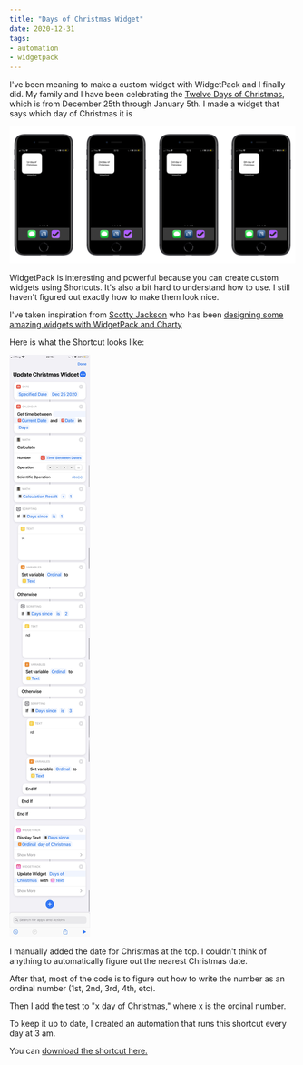```yaml
---
title: "Days of Christmas Widget"
date: 2020-12-31
tags:
- automation
- widgetpack
---
```


I've been meaning to make a custom widget with WidgetPack and I finally did. My family and I have been celebrating the [Twelve Days of Christmas](https://en.wikipedia.org/wiki/Twelve_Days_of_Christmas), which is from December 25th through January 5th. I made a widget that says which day of Christmas it is

![Screenshots of the widget](./christmas-widgets.png)

WidgetPack is interesting and powerful because you can create custom widgets using Shortcuts. It's also a bit hard to understand how to use. I still haven't figured out exactly how to make them look nice.

I've taken inspiration from [Scotty Jackson](https://heyscottyj.com/) who has been [designing some amazing widgets with WidgetPack and Charty](https://heyscottyj.com/2020/11/18/my-reimagined-productivity-home-screen/)

Here is what the Shortcut looks like:

![Shortcuts code](./christmas-shortcut.jpg)

I manually added the date for Christmas at the top. I couldn't think of anything to automatically figure out the nearest Christmas date.

After that, most of the code is to figure out how to write the number as an ordinal number (1st, 2nd, 3rd, 4th, etc).

Then I add the test to "x day of Christmas," where x is the ordinal number.

To keep it up to date, I created an automation that runs this shortcut every day at 3 am.

You can [download the shortcut here.](https://www.icloud.com/shortcuts/c33c212d6f9a49ea9562281aea666b65)